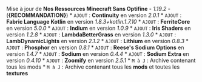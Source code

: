Mise à jour de **Nos Ressources Minecraft Sans Optifine** - *1.19.2* - (__{RECOMMANDATION}__)
	* `AJOUT` : **Continuity** en version *2.0.1*
	* `AJOUT` : **Fabric Language Kotlin** en version *1.8.3+kotlin.1.7.10*
	* `AJOUT` : **FerriteCore** en version *5.0.0*
	* `AJOUT` : **Indium** en version *1.0.9*
	* `AJOUT` : **Iris Shaders** en version *1.2.8*
	* `AJOUT` : **LambdaBetterGrass** en version *1.3.0*
	* `AJOUT` : **LambDynamicLights** en version *2.1.2*
	* `AJOUT` : **Lithium** en version *0.8.3*
	* `AJOUT` : **Phosphor** en version *0.8.1*
	* `AJOUT` : **Reese's Sodium Options** en version *1.4.7*
	* `AJOUT` : **Sodium** en version *0.4.4*
	* `AJOUT` : **Sodium Extra** en version *0.4.10*
	* `AJOUT` : **Zoomify** en version *2.5.1*
	* `M à J` : Archive contenant tous les mods
	* `M à J` : Archive contenant tous les **mods** et toutes les **textures**
